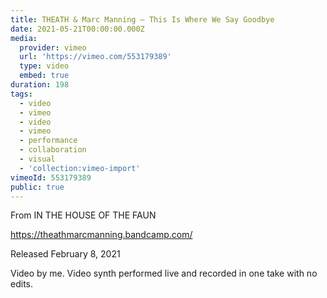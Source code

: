 ```yaml
---
title: THEATH & Marc Manning – This Is Where We Say Goodbye
date: 2021-05-21T00:00:00.000Z
media:
  provider: vimeo
  url: 'https://vimeo.com/553179389'
  type: video
  embed: true
duration: 198
tags:
  - video
  - vimeo
  - video
  - vimeo
  - performance
  - collaboration
  - visual
  - 'collection:vimeo-import'
vimeoId: 553179389
public: true
---
```

From IN THE HOUSE OF THE FAUN

https://theathmarcmanning.bandcamp.com/

Released February 8, 2021

Video by me. Video synth performed live and recorded in one take with no edits.

<!-- Vimeo video: THEATH & Marc Manning – This Is Where We Say Goodbye -->
<!-- Duration: 3:18 -->
<!-- Created: 2021-05-21 -->

<ClientOnly>
  <WorkbookViewer />
</ClientOnly>

<script setup>
import WorkbookViewer from "../../.vitepress/theme/components/workbook/WorkbookViewer.vue";
</script>
